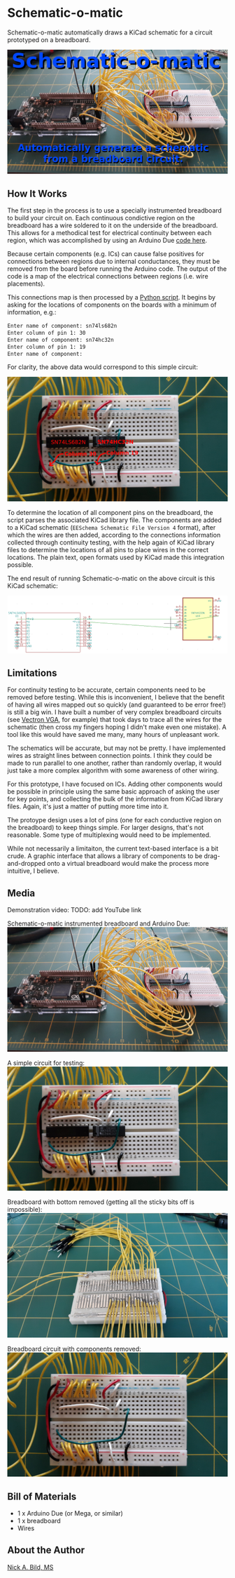 # Schematic-o-matic

Schematic-o-matic automatically draws a KiCad schematic for a circuit prototyped on a breadboard.

![](https://github.com/nickbild/schematic-o-matic/raw/main/media/breadboard_w_arduino_title_sm.jpg)

## How It Works

The first step in the process is to use a specially instrumented breadboard to build your circuit on.  Each continuous condictive region on the breadboard has a wire soldered to it on the underside of the breadboard.  This allows for a methodical test for electrical continuity between each region, which was accomplished by using an Arduino Due [code here](https://github.com/nickbild/schematic-o-matic/tree/main/connection_tester).

Because certain components (e.g. ICs) can cause false positives for connections between regions due to internal conductances, they must be removed from the board before running the Arduino code.  The output of the code is a map of the electrical connections between regions (i.e. wire placements).

This connections map is then processed by a [Python script](https://github.com/nickbild/schematic-o-matic/blob/main/draw_schematic.py).  It begins by asking for the locations of components on the boards with a minimum of information, e.g.:

```
Enter name of component: sn74ls682n
Enter column of pin 1: 30
Enter name of component: sn74hc32n
Enter column of pin 1: 19
Enter name of component: 
```

For clarity, the above data would correspond to this simple circuit:

![](https://github.com/nickbild/schematic-o-matic/raw/main/media/breadboard_populated_annotated_sm.jpg)

To determine the location of all component pins on the breadboard, the script parses the associated KiCad library file.  The components are added to a KiCad schematic (`EESchema Schematic File Version 4` format), after which the wires are then added, according to the connections information collected through continuity testing, with the help again of KiCad library files to determine the locations of all pins to place wires in the correct locations.  The plain text, open formats used by KiCad made this integration possible.

The end result of running Schematic-o-matic on the above circuit is this KiCad schematic:

![](https://github.com/nickbild/schematic-o-matic/raw/main/media/schematic.png)

## Limitations

For continuity testing to be accurate, certain components need to be removed before testing.  While this is inconvenient, I believe that the benefit of having all wires mapped out so quickly (and guaranteed to be error free!) is still a big win.  I have built a number of very complex breadboard circuits (see [Vectron VGA](https://github.com/nickbild/vectron_vga), for example) that took days to trace all the wires for the schematic (then cross my fingers hoping I didn't make even one mistake).  A tool like this would have saved me many, many hours of unpleasant work.

The schematics will be accurate, but may not be pretty.  I have implemented wires as straight lines between connection points.  I think they could be made to run parallel to one another, rather than randomly overlap, it would just take a more complex algorithm with some awareness of other wiring.

For this prototype, I have focused on ICs.  Adding other components would be possible in principle using the same basic approach of asking the user for key points, and collecting the bulk of the information from KiCad library files.  Again, it's just a matter of putting more time into it.

The protoype design uses a lot of pins (one for each conductive region on the breadboard) to keep things simple.  For larger designs, that's not reasonable.  Some type of multiplexing would need to be implemented.

While not necessarily a limitaiton, the current text-based interface is a bit crude.  A graphic interface that allows a library of components to be drag-and-dropped onto a virtual breadboard would make the process more intuitive, I believe.

## Media

Demonstration video: TODO: add YouTube link

Schematic-o-matic instrumented breadboard and Arduino Due:
![](https://github.com/nickbild/schematic-o-matic/raw/main/media/breadboard_w_arduino_sm.jpg)

A simple circuit for testing:
![](https://github.com/nickbild/schematic-o-matic/raw/main/media/breadboard_populated_sm.jpg)

Breadboard with bottom removed (getting all the sticky bits off is impossible):
![](https://github.com/nickbild/schematic-o-matic/raw/main/media/breadboard_bottom_sm.jpg)

Breadboard circuit with components removed:
![](https://github.com/nickbild/schematic-o-matic/raw/main/media/breadboard_empty_sm.jpg)

## Bill of Materials

- 1 x Arduino Due (or Mega, or similar)
- 1 x breadboard
- Wires

## About the Author

[Nick A. Bild, MS](https://nickbild79.firebaseapp.com/#!/)
